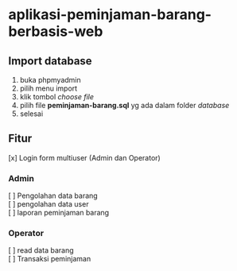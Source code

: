 # aplikasi-peminjaman-barang-berbasis-web

## Import database
1. buka phpmyadmin
2. pilih menu import
3. klik tombol <i>choose file</i>
4. pilih file <b>peminjaman-barang.sql</b> yg ada dalam folder <i>database</i>
5. selesai

## Fitur
[x] Login form multiuser (Admin dan Operator)

### Admin
[ ] Pengolahan data barang <br/>
[ ] pengolahan data user <br/>
[ ] laporan peminjaman barang

### Operator
[ ] read data barang <br/>
[ ] Transaksi peminjaman 
